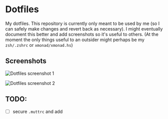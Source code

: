 # Dotfiles

My dotfiles. This repository is currently only meant to be used by me (so I can safely make changes and revert back as necessary). I might eventually document this better and add screenshots so it's useful to others. (At the moment the only things useful to an outsider might perhaps be my `zsh/.zshrc` or `xmonad/xmonad.hs`)

## Screenshots

![Dotfiles screenshot 1](https://i.imgur.com/GdqcQpS.png)

![Dotfiles screenshot 2](https://i.imgur.com/3MruRdH.png)


## TODO:
- [ ] secure `.muttrc` and add
